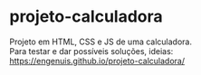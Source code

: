 # projeto-calculadora
 Projeto em HTML, CSS e JS de uma calculadora. <br>
 Para testar e dar possíveis soluções, ideias: https://engenuis.github.io/projeto-calculadora/
